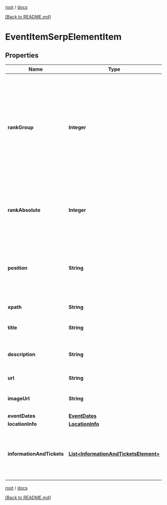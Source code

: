 [root](./../ "root") / [docs](./ "docs")

[[Back to README.md]](./../README.md "[Back to README.md]")

# EventItemSerpElementItem

## Properties

| Name | Type | Description | Notes |
|------------ | ------------- | ------------- | -------------|
|**rankGroup** | **Integer** | group rank in SERP position within a group of elements with identical type values positions of elements with different type values are omitted from rank_group |  [optional] |
|**rankAbsolute** | **Integer** | absolute rank in SERP absolute position among all the elements in SERP |  [optional] |
|**position** | **String** | the alignment of the element in SERP can take the following values: left, right |  [optional] |
|**xpath** | **String** | the XPath of the element |  [optional] |
|**title** | **String** | title of the result in SERP |  [optional] |
|**description** | **String** | description of the results element in SERP |  [optional] |
|**url** | **String** | relevant URL |  [optional] |
|**imageUrl** | **String** | URL of the image featured in the element |  [optional] |
|**eventDates** | [**EventDates**](EventDates.md) |  |  [optional] |
|**locationInfo** | [**LocationInfo**](LocationInfo.md) |  |  [optional] |
|**informationAndTickets** | [**List&lt;InformationAndTicketsElement&gt;**](InformationAndTicketsElement.md) | additional information and ticket purchase options if there is none, equals null |  [optional] |

[root](./../ "root") / [docs](./ "docs")

[[Back to README.md]](./../README.md "[Back to README.md]")